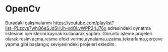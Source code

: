 # OpenCv

Buradaki çalışmalarımı https://youtube.com/playlist?list=PLzcys7whQ6eSJdSHJh-xdOLvWPP24J76x adresindeki oynatma listesinin içeriklerini kaynak kullanarak yaptım.
Görüntü işleme projeleri olarak resim açma,resme efekt verme,aynalama,uzatma,tekrarlama,çerçeve yapma gibi başlangıç seviyesindeki projeleri ekledim.
